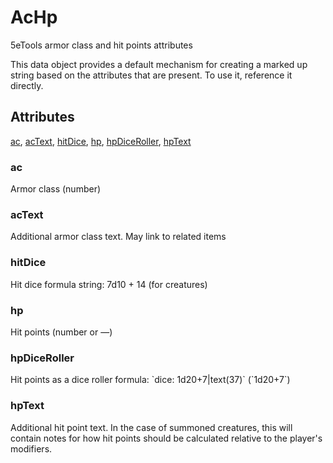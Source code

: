 # AcHp

5eTools armor class and hit points attributes

This data object provides a default mechanism for creating
a marked up string based on the attributes that are present.
To use it, reference it directly.

## Attributes

[ac](#ac), [acText](#actext), [hitDice](#hitdice), [hp](#hp), [hpDiceRoller](#hpdiceroller), [hpText](#hptext)

### ac

Armor class (number)

### acText

Additional armor class text. May link to related items

### hitDice

Hit dice formula string: 7d10 + 14 (for creatures)

### hp

Hit points (number or —)

### hpDiceRoller

Hit points as a dice roller formula:
\`dice: 1d20+7|text(37)\` (\`1d20+7\`)

### hpText

Additional hit point text.
In the case of summoned creatures, this will contain notes for how hit points
should be calculated relative to the player's modifiers.
